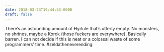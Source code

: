 ```yaml
---
date: 2018-03-23T19:44:53-0600
draft: false
---
```




There’s an astounding amount of Hyrlule that’s utterly empty. No monsters, no shrines, maybe a Korok (those fuckers are everywhere). Basically barren. I can not decide if this is neat or a colossal waste of some programmers’ time. #zeldatheneverending



